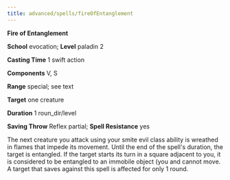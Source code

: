 ```yaml
---
title: advanced/spells/fireOfEntanglement
---
```

 **Fire of Entanglement**

**School** evocation; **Level** paladin 2

**Casting Time** 1 swift action

**Components** V, S

**Range** special; see text

**Target** one creature

**Duration** 1 roun_dir/level

**Saving Throw** Reflex partial; **Spell Resistance** yes

The next creature you attack using your smite evil class ability is wreathed in flames that impede its movement. Until the end of the spell's duration, the target is entangled. If the target starts its turn in a square adjacent to you, it is considered to be entangled to an immobile object (you and cannot move. A target that saves against this spell is affected for only 1 round.

